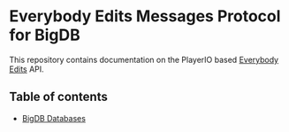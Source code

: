 # Everybody Edits Messages Protocol for BigDB
This repository contains documentation on the PlayerIO based [Everybody Edits](http://everybodyedits.com) API.

## Table of contents
- [BigDB Databases](#BigDB-Databases)
